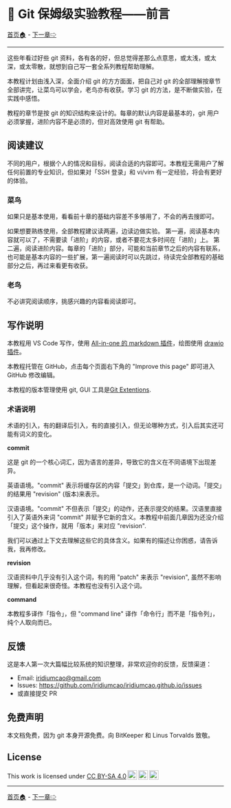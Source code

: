 # 📖 Git 保姆级实验教程——前言

[首页🏠](index.md) - [下一章⇨](01.md)

---

这些年看过好些 git 资料，各有各的好，但总觉得差那么点意思，或太浅，或太深，或太零散，就想到自己写一套全系列教程帮助理解。

本教程计划由浅入深，全面介绍 git 的方方面面，把自己对 git 的全部理解按章节全部讲完，让菜鸟可以学会，老鸟亦有收获。学习 git 的方法，是不断做实验，在实践中感悟。

教程的章节是按 git 的知识结构来设计的。每章的默认内容是最基本的，git 用户必须掌握，进阶内容不是必须的，但对高效使用 git 有帮助。

## 阅读建议

不同的用户，根据个人的情况和目标，阅读合适的内容即可。本教程无需用户了解任何前置的专业知识，但如果对「SSH 登录」和 vi/vim 有一定经验，将会有更好的体验。

### 菜鸟

如果只是基本使用，看看前十章的基础内容差不多够用了，不会的再去搜即可。

如果想要熟练使用，全部教程建议读两遍，边读边做实验。
第一遍，阅读基本内容就可以了，不需要读「进阶」的内容，或者不要花太多时间在「进阶」上。
第二遍，阅读进阶内容。每章的「进阶」部分，可能和当前章节之后的内容有联系，也可能是基本内容的一些扩展，第一遍阅读时可以先跳过，待读完全部教程的基础部分之后，再过来看更有收获。

### 老鸟

不必讲究阅读顺序，挑感兴趣的内容看阅读即可。

## 写作说明

本教程用 VS Code 写作，使用 [All-in-one 的 markdown 插件](https://marketplace.visualstudio.com/items?itemName=yzhang.markdown-all-in-one)，绘图使用 [drawio 插件](https://marketplace.visualstudio.com/items?itemName=hediet.vscode-drawio)。

本教程托管在 GitHub，点击每个页面右下角的 "Improve this page" 即可进入 GitHub 修改编辑。

本教程的版本管理使用 git, GUI 工具是[Git Extentions](16.md).

### 术语说明

术语的引入，有的翻译后引入，有的直接引入，但无论哪种方式，引入后其实还可能有词义的变化。

**commit**

这是 git 的一个核心词汇，因为语言的差异，导致它的含义在不同语境下出现差异。

英语语境。"commit" 表示将缓存区的内容「提交」到仓库，是一个动词。「提交」的结果用 "revision" (版本)来表示。

汉语语境。"commit" 不但表示「提交」的动作，还表示提交的结果。汉语里直接引入了英语外来词 "commit" 并赋予它新的含义。本教程中前面几章因为还没介绍「提交」这个操作，就用「版本」来对应 "revision".

我们可以通过上下文去理解这些它的具体含义。如果有的描述让你困惑，请告诉我，我再修改。

**revision**

汉语资料中几乎没有引入这个词，有的用 "patch" 来表示 "revision", 虽然不影响理解，但看起来很奇怪。本教程也没有引入这个词。

**command**

本教程多译作「指令」，但 "command line" 译作「命令行」而不是「指令列」，纯个人取向而已。

## 反馈

这是本人第一次大篇幅比较系统的知识整理，非常欢迎你的反馈，反馈渠道：

* Email: iridiumcao@gmail.com
* Issues: <https://github.com/iridiumcao/iridiumcao.github.io/issues>
* 或直接提交 PR

## 免费声明

本文档免费，因为 git 本身开源免费。向 BitKeeper 和 Linus Torvalds 致敬。

## License

<p xmlns:cc="http://creativecommons.org/ns#" >This work is licensed under <a href="http://creativecommons.org/licenses/by-sa/4.0/?ref=chooser-v1" target="_blank" rel="license noopener noreferrer" style="display:inline-block;">CC BY-SA 4.0<img style="height:22px!important;margin-left:3px;vertical-align:text-bottom;" src="https://mirrors.creativecommons.org/presskit/icons/cc.svg?ref=chooser-v1"><img style="height:22px!important;margin-left:3px;vertical-align:text-bottom;" src="https://mirrors.creativecommons.org/presskit/icons/by.svg?ref=chooser-v1"><img style="height:22px!important;margin-left:3px;vertical-align:text-bottom;" src="https://mirrors.creativecommons.org/presskit/icons/sa.svg?ref=chooser-v1"></a></p>

---

[首页🏠](index.md) - [下一章⇨](01.md)
